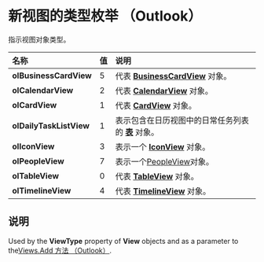 
# 新视图的类型枚举 （Outlook）

指示视图对象类型。



|**名称**|**值**|**说明**|
|:-----|:-----|:-----|
|**olBusinessCardView**|5|代表  **[BusinessCardView](83706cf8-080c-fbf0-9381-5801a2dd4dfd.md)** 对象。|
|**olCalendarView**|2|代表  **[CalendarView](37e078b9-9fc6-5894-b043-06d7257666a8.md)** 对象。|
|**olCardView**|1|代表  **[CardView](cdac229b-f2b6-9ecb-e1a7-b53509426570.md)** 对象。|
|**olDailyTaskListView**|1|表示包含在日历视图中的日常任务列表的 **[表](026e27f8-1655-060d-e8cc-87eaaf4f1510.md)** 对象。|
|**olIconView**|3|表示一个 **[IconView](dc2efa6c-4752-f713-f77e-378036f358dc.md)** 对象。|
|**olPeopleView**|7|表示一个[PeopleView](7b569709-5da8-a950-a0fb-9d64b520a21b.md)对象。|
|**olTableView**|0|代表  **[TableView](026e27f8-1655-060d-e8cc-87eaaf4f1510.md)** 对象。|
|**olTimelineView**|4|代表  **[TimelineView](fb14c1a1-f542-fa1e-f30f-c5ee3d2f0206.md)** 对象。|

## 说明

Used by the  **ViewType** property of **View** objects and as a parameter to the[Views.Add 方法 （Outlook）](8005ca2e-8b28-1286-74d1-448f2a168c65.md).

